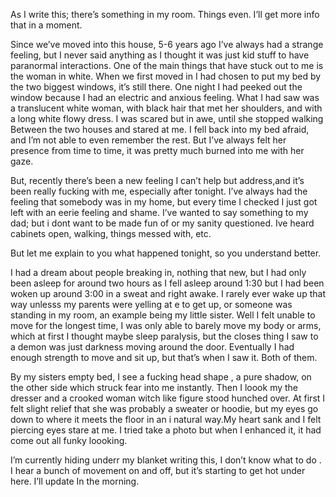 As I write this; there’s something in my room. Things even. I’ll get more info that in a moment. 

Since we’ve moved into this house, 5-6 years ago I’ve always had a strange feeling, but I never said anything as I thought it was just kid stuff to have paranormal interactions. One of the main things that have stuck out to me is the woman in white. When we first moved in I had chosen to put my bed by the two biggest windows, it’s still there. One night I had peeked out the window because I had an electric and anxious feeling. What I had saw was a translucent white woman, with black hair that met her shoulders, and with a long white flowy dress. I was scared but in awe, until she stopped walking Between the two houses and stared at me. I fell back into my bed afraid, and I’m not able to even remember the rest. But I’ve always felt her presence from time to time, it was pretty much burned into me with her gaze. 

But, recently there’s been a new feeling I can’t help but address,and it’s been really fucking with me, especially after tonight. I’ve always had the feeling that somebody was in my home, but every time I checked I just got left with an eerie feeling and shame. I’ve  wanted to say something to my dad; but i dont want to be made fun of or my sanity questioned. Ive heard cabinets open, walking, things messed with, etc. 

But let me explain to you what happened tonight, so you understand better. 

I had a dream about people breaking in, nothing that new, but I had only been asleep for around two hours as I fell asleep around 1:30 but I had been woken up around 3:00 in a sweat and right awake. I rarely ever wake up that way unlesss my parents were yelling at e to get up, or someone was standing in my room, an example being my little sister. Well I felt unable to move for the longest time, I was only able to barely move my body or arms, which at first I thought maybe sleep paralysis, but the closes thing I saw to a demon was just darkness moving around the door. Eventually I had enough strength to move and sit up, but that’s when I saw it. Both of them.

By my sisters empty bed, I see a fucking head shape , a pure shadow, on the other side which struck fear into me instantly. Then I loook my the dresser and a crooked woman witch like figure stood hunched over. At first I felt slight relief that she was probably a sweater or hoodie, but my eyes go down to where it meets the floor in an i natural way.My heart sank and I felt piercing eyes stare at me. I tried take a photo but when I enhanced it, it had come out all funky loooking. 

I’m currently hiding underr my blanket writing this, I don’t know what to do . I hear a bunch of movement on and off, but it’s starting to get hot under here. I’ll update In the morning.